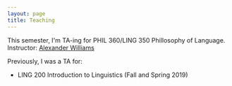 ```yaml
---
layout: page
title: Teaching
---
```

This semester, I'm TA-ing for PHIL 360/LING 350 Phillosophy of Language.
Instructor: [Alexander Williams](http://ling.umd.edu/~alxndrw/)

Previously, I was a TA for:
- LING 200 Introduction to Linguistics (Fall and Spring 2019)
